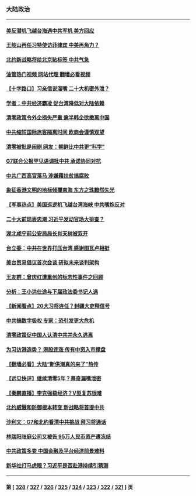 ### 大陆政治
---
#### [美反潜机飞越台海遇中共军机 美方回应](../../pages/ncid277/n13769433.md?06290445) 
#### [王岐山再任习特使访菲律宾 中美再角力？](../../pages/ncid277/n13769385.md?06290445) 
#### [北约新战略将给北京贴标签 中共气急](../../pages/ncid277/n13769418.md?06290445) 
#### [油管热门视频 网站代理 翻墙必看视频](http://209.222.30.114:81/youtube.html?06290445)
#### [【十字路口】习亲信说溜嘴 二十大机密外泄？](../../pages/ncid277/n13769298.md?06290445) 
#### [学者：中共经济霸凌 促台湾降低对大陆依赖](../../pages/ncid277/n13769294.md?06290445) 
#### [清零政策令外企损失严重 逾半韩企欲撤离中国](../../pages/ncid277/n13769374.md?06290445) 
#### [中共缩短国际旅客隔离时间 欧商会谨慎观望](../../pages/ncid277/n13769210.md?06290445) 
#### [清零被批是闹剧 网友：朝鲜比中共更“科学”](../../pages/ncid277/n13768825.md?06290445) 
#### [G7联合公报罕见语调批中共 承诺协同对抗](../../pages/ncid277/n13769314.md?06290445) 
#### [中共广西高官落马 涉嫌藉扶贫搞腐败](../../pages/ncid277/n13769363.md?06290445) 
#### [象征香港文明的地标倾覆南海 东方之珠黯然失光](../../pages/ncid277/n13769340.md?06290445) 
#### [【军事热点】美国巡逻机飞越台湾海峡 中共嘴炮反对](../../pages/ncid277/n13768976.md?06290445) 
#### [二十大前现表忠潮 习近平发动官场大排查？](../../pages/ncid277/n13769156.md?06290445) 
#### [湖北咸宁前公安局局长肖天树被双开](../../pages/ncid277/n13769117.md?06290445) 
#### [台立委：中共在世界打压台湾 感谢图瓦卢相挺](../../pages/ncid277/n13769031.md?06290445) 
#### [美台贸易倡议首次会谈 研拟未来谈判架构](../../pages/ncid277/n13768956.md?06290445) 
#### [王友群：曾庆红遭重创的标志性事件之回顾](../../pages/ncid277/n13767460.md?06290445) 
#### [分析：王小洪仕途与下届政法委书记人选](../../pages/ncid277/n13768985.md?06290445) 
#### [【新闻看点】20大习将连任？封疆大吏释信号](../../pages/ncid277/n13768739.md?06290445) 
#### [中共搞数字极权 专家：恐引发更大危机](../../pages/ncid277/n13768798.md?06290445) 
#### [清零政策促中国人认清中共并永久逃离](../../pages/ncid277/n13768710.md?06290445) 
#### [为习访港造势？ 港股连涨 传有中资入市撑盘](../../pages/ncid277/n13768843.md?06290445) 
#### [【翻墙必看】大陆“断供潮真的来了”热传](../../pages/ncid277/n13768832.md?06290445) 
#### [【远见快评】继续清零5年？蔡奇漏嘴泄密](../../pages/ncid277/n13768743.md?06290445) 
#### [【秦鹏直播】李克强稳经济？V型复苏很难](../../pages/ncid277/n13768690.md?06290445) 
#### [北约威慑和防御根本转变 新战略将首提中共](../../pages/ncid277/n13768665.md?06290445) 
#### [沙利文：G7和北约看清中共挑战 拜习将通话](../../pages/ncid277/n13768652.md?06290445) 
#### [林瑞阳张庭公司又被告 95万人民币资产遭冻结](../../pages/ncid277/n13768569.md?06290445) 
#### [中共政策多变 中国金融及平台经济前景难料](../../pages/ncid277/n13768653.md?06290445) 
#### [新华社打马虎眼？习近平是否赴港持续引猜测](../../pages/ncid277/n13768605.md?06290445) 

---
#### 第 [ [328](./328.md?06290445) / [327](./327.md?06290445) / [326](./326.md?06290445) / [325](./325.md?06290445) / [324](./324.md?06290445) / [323](./323.md?06290445) / [322](./322.md?06290445) / [321](./321.md?06290445) ] 页
